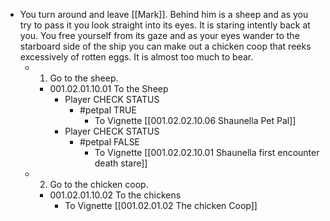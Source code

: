 - You turn around and leave [[Mark]]. Behind him is a sheep and as you try to pass it you look straight into its eyes. It is staring intently back at you. You free yourself from its gaze and as your eyes wander to the starboard side of the ship you can make out a chicken coop that reeks excessively of rotten eggs. It is almost too much to bear.
	- 1. Go to the sheep.
		- 001.02.01.10.01 To the Sheep
			- Player CHECK STATUS
				- #petpal TRUE
					- To Vignette [[001.02.02.10.06 Shaunella Pet Pal]]
			- Player CHECK STATUS
				- #petpal FALSE
					- To Vignette [[001.02.02.10.01 Shaunella first encounter death stare]]
	- 2. Go to the chicken coop.
		- 001.02.01.10.02 To the chickens
			- To Vignette [[001.02.01.02 The chicken Coop]]